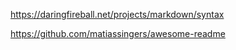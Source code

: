 https://daringfireball.net/projects/markdown/syntax

https://github.com/matiassingers/awesome-readme
